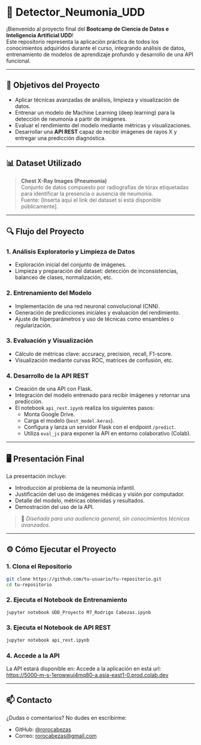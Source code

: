 # 🧠 Detector_Neumonia_UDD

¡Bienvenido al proyecto final del **Bootcamp de Ciencia de Datos e Inteligencia Artificial UDD**!  
Este repositorio representa la aplicación práctica de todos los conocimientos adquiridos durante el curso, integrando análisis de datos, entrenamiento de modelos de aprendizaje profundo y desarrollo de una API funcional.

---

## 🎯 Objetivos del Proyecto

- Aplicar técnicas avanzadas de análisis, limpieza y visualización de datos.
- Entrenar un modelo de Machine Learning (deep learning) para la detección de neumonía a partir de imágenes.
- Evaluar el rendimiento del modelo mediante métricas y visualizaciones.
- Desarrollar una **API REST** capaz de recibir imágenes de rayos X y entregar una predicción diagnóstica.

---

## 📊 Dataset Utilizado

> **Chest X-Ray Images (Pneumonia)**  
Conjunto de datos compuesto por radiografías de tórax etiquetadas para identificar la presencia o ausencia de neumonía.  
Fuente: [Inserta aquí el link del dataset si está disponible públicamente].

---

## 🔍 Flujo del Proyecto

### 1. Análisis Exploratorio y Limpieza de Datos
- Exploración inicial del conjunto de imágenes.
- Limpieza y preparación del dataset: detección de inconsistencias, balanceo de clases, normalización, etc.

### 2. Entrenamiento del Modelo
- Implementación de una red neuronal convolucional (CNN).
- Generación de predicciones iniciales y evaluación del rendimiento.
- Ajuste de hiperparámetros y uso de técnicas como ensambles o regularización.

### 3. Evaluación y Visualización
- Cálculo de métricas clave: accuracy, precision, recall, F1-score.
- Visualización mediante curvas ROC, matrices de confusión, etc.

### 4. Desarrollo de la API REST
- Creación de una API con Flask.
- Integración del modelo entrenado para recibir imágenes y retornar una predicción.
- El notebook `api_rest.ipynb` realiza los siguientes pasos:
  - Monta Google Drive.
  - Carga el modelo (`best_model.keras`).
  - Configura y lanza un servidor Flask con el endpoint `/predict`.
  - Utiliza `eval_js` para exponer la API en entorno colaborativo (Colab).

---

## 🖥️ Presentación Final

La presentación incluye:
- Introducción al problema de la neumonía infantil.
- Justificación del uso de imágenes médicas y visión por computador.
- Detalle del modelo, métricas obtenidas y resultados.
- Demostración del uso de la API.

> 🎯 *Diseñada para una audiencia general, sin conocimientos técnicos avanzados.*

---

## ⚙️ Cómo Ejecutar el Proyecto

### 1. Clona el Repositorio
```bash
git clone https://github.com/tu-usuario/tu-repositorio.git
cd tu-repositorio
```

### 2. Ejecuta el Notebook de Entrenamiento
```bash
jupyter notebook UDD_Proyecto M7_Rodrigo Cabezas.ipynb
```
### 3. Ejecuta el Notebook de API REST
```bash
jupyter notebook api_rest.ipynb
```

### 4. Accede a la API
La API estará disponible en:
Accede a la aplicación en esta url: https://5000-m-s-1erowwuj4mq80-a.asia-east1-0.prod.colab.dev  

---

## 📫 Contacto

¿Dudas o comentarios? No dudes en escribirme:

- GitHub: [@rorocabezas](https://github.com/rorocabezas)
- Correo: [rorocabezas@gmail.com](mailto:rorocabezas@gmail.com)

